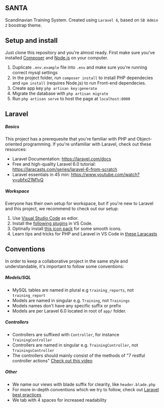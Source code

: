 ## SANTA
Scandinavian Training System. Created using `Laravel 6`, based on `SB Admin 2` boostrap theme.

## Setup and install
Just clone this repository and you're almost ready. First make sure you've installed [Composer](https://getcomposer.org) and [Node.js](https://nodejs.org/en/) on your computer.

1. Duplicate `.env.example` file into `.env` and make sure you're running correct mysql settings
2. In the project folder, run `composer install` to install PHP dependecies and `npm install` (requires Node.js) to run Front-end dependecies.
3. Create app key `php artisan key:generate`
4. Migrate the database with `php artisan migrate`
5. Run `php artisan serve` to host the page at `localhost:8000`

## Laravel

##### Basics
This project has a prerequesite that you're familiar with PHP and Object-oriented programming. If you're unfamiliar with Laravel, check out these resources:

* Laravel Documentation: https://laravel.com/docs
* Free and high-quality Laravel 6.0 tutorial: https://laracasts.com/series/laravel-6-from-scratch
* Laravel essentials in 45 min: https://www.youtube.com/watch?v=ubfxi21M1vQ

##### Workspace
Everyone has their own setup for workspace, but if you're new to Laravel and this project, we recommend to check out our setup:

1. Use [Visual Studio Code](https://code.visualstudio.com/) as edior.
2. Install the [following plugins](https://medium.com/@rohan_krishna/how-to-setup-visual-studio-code-for-laravel-php-276643c3013c) in VS Code.
3. Optinally install [this icon pack](https://marketplace.visualstudio.com/items?itemName=PKief.material-icon-theme) for some smooth icons.
4. Learn tips and tricks for PHP and Laravel in VS Code in [these Laracasts](https://laracasts.com/series/visual-studio-code-for-php-developers/)

## Conventions
In order to keep a collaborative project in the same style and understandable, it's important to follow some conventions:

##### Models/SQL
* MySQL tables are named in plural e.g `training_reports`, not `training_report`
* Models are named in singular e.g. `Training`, not `Trainings`
* Models names don't have any specific suffix or prefix
* Models are per Laravel 6.0 located in root of `app/` folder.

##### Controllers
* Controllers are suffixed with `Controller`, for instance `TrainingController`
* Controllers are named in singular e.g. `TrainingController`, not `TrainingsController`
* The controllers should mainly consist of the methods of "7 restful controller actions" [Check out this video](https://laracasts.com/series/laravel-6-from-scratch/episodes/21?autoplay=true)

##### Other
* We name our views with blade suffix for clearity, like `header.blade.php`
* For more in-depth conventions which we try to follow, check out [Laravel best practices](https://www.laravelbestpractices.com)
* We tab with 4 spaces for increased readability
